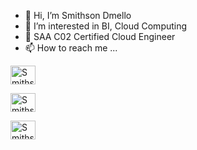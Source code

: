 - 👋 Hi, I’m Smithson Dmello
- 👀 I’m interested in BI, Cloud Computing
- 🌱 SAA C02 Certified Cloud Engineer
- 📫 How to reach me ...

<a style="display: inline" href="https://twitter.com/SMITHPEDIA" target="blank"><img align="center" src="https://cdn.jsdelivr.net/npm/simple-icons@3.0.1/icons/twitter.svg" alt="Smithson Dmello"
height="30" width="40" /></a>

<a style="display: inline" style="display: inline" href="https://in.linkedin.com/in/smithson-d-mello-b79222109" target="blank"><img align="center" src="https://cdn.jsdelivr.net/npm/simple-icons@3.0.1/icons/linkedin.svg" alt="Smithson Dmello" height="30" width="40" /></a> 

<a style="display: inline" href="https://www.facebook.com/smithson.dmello/" target="blank"><img align="center" src="https://cdn.jsdelivr.net/npm/simple-icons@3.0.1/icons/facebook.svg" alt="Smithson Dmello" height="30" width="40" /></a> 

